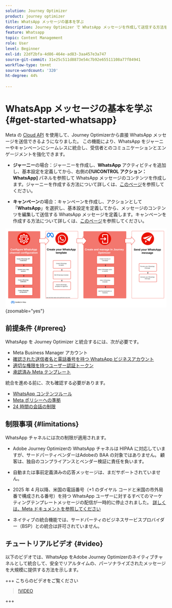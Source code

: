 ```yaml
---
solution: Journey Optimizer
product: journey optimizer
title: WhatsApp メッセージの基本を学ぶ
description: Journey Optimizer で WhatsApp メッセージを作成して送信する方法を学ぶ
feature: Whatsapp
topic: Content Management
role: User
level: Beginner
exl-id: 22df2bfa-4d86-464e-ad83-3aa457e3a747
source-git-commit: 31e25c511d8873e54c7b92e65511108a77f84941
workflow-type: tm+mt
source-wordcount: '320'
ht-degree: 44%

---
```


# WhatsApp メッセージの基本を学ぶ {#get-started-whatsapp}

Meta の [Cloud API](https://developers.facebook.com/docs/whatsapp/cloud-api/) を使用して、Journey Optimizerから直接 WhatsApp メッセージを送信できるようになりました。 この機能により、WhatsApp をジャーニーやキャンペーンにシームレスに統合し、受信者とのコミュニケーションとエンゲージメントを強化できます。

* **ジャーニー**&#x200B;の場合：ジャーニーを作成し、**WhatsApp** アクティビティを追加し、基本設定を定義してから、右側の&#x200B;**[!UICONTROL アクション：WhatsApp]** パネルを参照して WhatsApp メッセージのコンテンツを作成します。ジャーニーを作成する方法について詳しくは、[このページ](../building-journeys/journey-gs.md)を参照してください。

* **キャンペーン**&#x200B;の場合：キャンペーンを作成し、アクションとして「**WhatsApp**」を選択し、基本設定を定義してから、メッセージのコンテンツを編集して送信する WhatsApp メッセージを定義します。キャンペーンを作成する方法について詳しくは、[このページ](../campaigns/create-campaign.md#configure)を参照してください。

![](assets/do-not-localize/whatsapp-beta.png){zoomable="yes"}

## 前提条件 {#prereq}

WhatsApp を Journey Optimizer と統合するには、次が必要です。

* Meta Business Manager アカウント
* [ 確認された送信者名と電話番号を持つ WhatsApp ビジネスアカウント ](https://developers.facebook.com/docs/whatsapp/overview/business-accounts/)
* [ 適切な権限を持つユーザー認証トークン ](https://developers.facebook.com/blog/post/2022/12/05/auth-tokens/)
* [承認済み Meta テンプレート](https://developers.facebook.com/docs/whatsapp/message-templates/guidelines/)

統合を進める前に、次も確認する必要があります。

* [WhatsApp コンテンツルール](https://www.whatsapp.com/legal/messaging-guidelines)
* [Meta ポリシーへの準拠](https://www.whatsapp.com/legal)
* [24 時間の会話の制限](https://developers.facebook.com/docs/whatsapp/messaging-limits/)

## 制限事項 {#limitations}

WhatsApp チャネルには次の制限が適用されます。

* Adobe Journey Optimizerの WhatsApp チャネルは HIPAA に対応していますが、サードパーティベンダーはAdobeの BAA の対象ではありません。 顧客は、独自のコンプライアンスとベンダー検証に責任を負います。

* 自動または事前定義済みの応答メッセージは、まだサポートされていません。

* 2025 年 4 月以降、米国の電話番号（+1 のダイヤル コードと米国の市外局番で構成される番号）を持つ WhatsApp ユーザーに対するすべてのマーケティングテンプレートメッセージの配信が一時的に停止されました。 [ 詳しくは、Meta ドキュメントを参照してください ](https://developers.facebook.com/docs/whatsapp/cloud-api/guides/send-message-templates#per-user-marketing-template-message-limits)

* ネイティブの統合機能では、サードパーティのビジネスサービスプロバイダー（BSP）との統合は許可されていません。

## チュートリアルビデオ {#video}

以下のビデオでは、WhatsApp をAdobe Journey Optimizerのネイティブチャネルとして統合して、安全でリアルタイムの、パーソナライズされたメッセージを大規模に提供する方法を示します。

+++ こちらのビデオをご覧ください

>[!VIDEO](https://video.tv.adobe.com/v/3470244?learn=on)

+++


